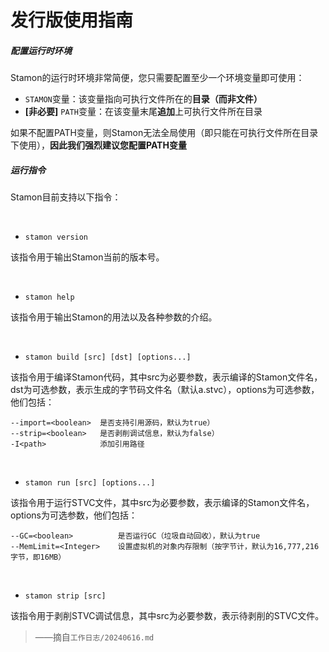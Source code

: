 # 发行版使用指南

##### 配置运行时环境

Stamon的运行时环境非常简便，您只需要配置至少一个环境变量即可使用：

* ``STAMON``变量：该变量指向可执行文件所在的**目录（而非文件）**
* **[非必要]** ``PATH``变量：在该变量末尾**追加**上可执行文件所在目录

如果不配置PATH变量，则Stamon无法全局使用（即只能在可执行文件所在目录下使用），**因此我们强烈建议您配置PATH变量**

##### 运行指令

Stamon目前支持以下指令：

<br>

* ``stamon version``

该指令用于输出Stamon当前的版本号。

<br>

* ``stamon help``

该指令用于输出Stamon的用法以及各种参数的介绍。

<br>

* ``stamon build [src] [dst] [options...]``

该指令用于编译Stamon代码，其中src为必要参数，表示编译的Stamon文件名，dst为可选参数，表示生成的字节码文件名（默认a.stvc），options为可选参数，他们包括：

```
--import=<boolean>  是否支持引用源码，默认为true）
--strip=<boolean>   是否剥削调试信息，默认为false）
-I<path>            添加引用路径
```

<br>

* ``stamon run [src] [options...]``

该指令用于运行STVC文件，其中src为必要参数，表示编译的Stamon文件名，options为可选参数，他们包括：

```
--GC=<boolean>          是否运行GC（垃圾自动回收），默认为true
--MemLimit=<Integer>    设置虚拟机的对象内存限制（按字节计，默认为16,777,216字节，即16MB）
```

<br>

* ``stamon strip [src]``

该指令用于剥削STVC调试信息，其中src为必要参数，表示待剥削的STVC文件。

> ——摘自``工作日志/20240616.md``